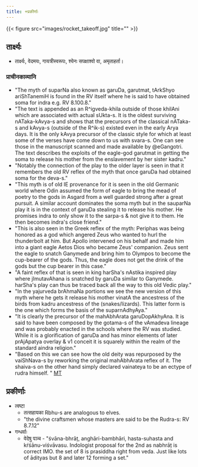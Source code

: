 ```yaml
---
title: +प्रकीर्णाः
---
```


{{< figure src="images/rocket_takeoff.jpg" title="" >}}

## तार्क्ष्यः
- तार्क्ष्यः, वेदमयः, गायत्रीस्वरूपः, श्येनः सपक्षाश्वो वा, अमृताहर्ता।

###  प्राचीनकाव्यानि
- "The myth of suparNa also known as garuDa, garutmat, tArkShyo ariShTanemiH is found in the RV itself where he is said to have obtained soma for indra e.g. RV 8.100.8."
- "The text is appended as an R^igveda-khila outside of those khilAni which are associated with actual sUkta-s. It is the oldest surviving nATaka-kAvya-s and shows that the precursors of the classical nATaka-s and kAvya-s (outside of the R^ik-s) existed even in the early Arya days. It is the only kAvya precursor of the classic style for which at least some of the verses have come down to us with svara-s. One can see those in the manuscript scanned and made available by @eGangotri. The text describes the exploits of the eagle-god garutmat in getting the soma to release his mother from the enslavement by her sister kadru."
- "Notably the connection of the play to the older layer is seen in that it remembers the old RV reflex of the myth that once garuDa had obtained soma for the deva-s."
- "This myth is of old IE provenance for it is seen in the old Germanic world where Odin assumed the form of eagle to bring the mead of poetry to the gods in Asgard from a well guarded strong after a great pursuit. A similar account dominates the soma myth but in the sauparNa play it is in the context of garuDa stealing it to release his mother. He promises indra to only show it to the sarpa-s & not give it to them. He then becomes indra's close friend."
- "This is also seen in the Greek reflex of the myth: Periphas was being honored as a god which angered Zeus who wanted to hurl the thunderbolt at him. But Apollo intervened on his behalf and made him into a giant eagle Aetos Dios who became Zeus' companion. Zeus sent the eagle to snatch Ganymede and bring him to Olympos to become the cup-bearer of the gods. Thus, the eagle does not get the drink of the gods but the cup bearer in this case."
- "A faint reflex of that is seen in king harSha's nAstika inspired play where jImutavAhana is snatched by garuDa similar to Ganymede. harSha's play can thus be traced back all the way to this old Vedic play."
- "In the yajurveda brAhmaNa portions we see the new version of this myth where he gets it release his mother vinatA the ancestress of the birds from kadru ancestress of the (snakes/lizards). This latter form is the one which forms the basis of the suparnAdhyAya."
- "It is clearly the precursor of the mahAbhArata garuDopAkhyAna. It is said to have been composed by the gotama-s of the vAmadeva lineage and was probably enacted in the schools where the RV was studied. While it is a glorification of garuDa and has minor elements of later prAjApatya overlay & v1 conceit it is squarely within the realm of the standard aindra religion."
- "Based on this we can see how the old deity was repurposed by the vaiShNava-s by reworking the original mahAbhArata reflex of it. The shaiva-s on the other hand simply declared vainateya to be an ectype of rudra himself. " [MT](https://twitter.com/blog_supplement/status/1239774138119663616)

## प्रकीर्णाः
- त्वष्टा
  - तत्सहायका Rbhu-s are analogous to elves.
  - "the divine craftsmen whose masters are said to be the Rudra-s: RV 8.7.12"
- गन्धर्वाः
  - वेदेषु पञ्च - "śvāna-bhrāț, anghāri-bambhāri, hasta-suhasta and kŕśānu-viśvāvasu. Indologist proposal for the 2nd as nabhrāț is correct IMO. the set of 8 is prasiddha right from veda. Just like lots of ādityas but 8 and later 12 forming a set."